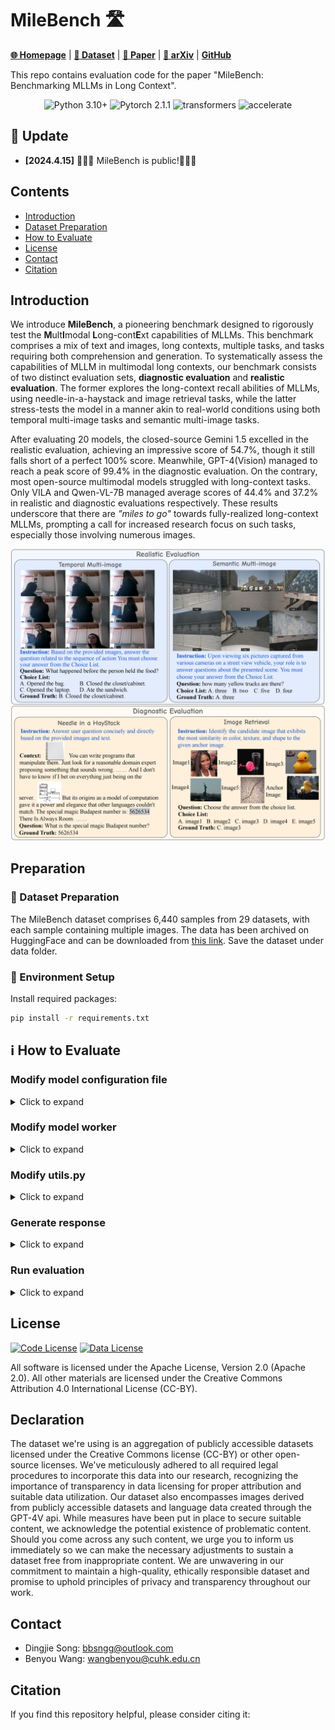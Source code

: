 <!--
**MileBench/MileBench** is a ✨ _special_ ✨ repository because its `README.md` (this file) appears on your GitHub profile.

Here are some ideas to get you started:

- 🔭 I’m currently working on ...
- 🌱 I’m currently learning ...
- 👯 I’m looking to collaborate on ...
- 🤔 I’m looking for help with ...
- 💬 Ask me about ...
- 📫 How to reach me: ...
- 😄 Pronouns: ...
- ⚡ Fun fact: ...
-->


# MileBench 🛣️

[**🌐 Homepage**](https://milebench.github.io/) | [**🤗 Dataset**](https://huggingface.co/datasets/FreedomIntelligence/MileBench/) | [**🤗 Paper**](https://milebench.github.io/) | [**📖 arXiv**](https://milebench.github.io/) | [**GitHub**](https://github.com/MileBench/MileBench)

This repo contains evaluation code for the paper "MileBench: Benchmarking MLLMs in Long Context".

<center>

![Python 3.10+](https://img.shields.io/badge/Python-3.10-lightblue) ![Pytorch 2.1.1](https://img.shields.io/badge/PyTorch-2.1-lightblue) ![transformers](https://img.shields.io/badge/transformers-4.37.0.dev0%2B-lightblue) ![accelerate](https://img.shields.io/badge/accelerate-0.28.0-lightblue)
</center>

## 🌈 Update

* **[2024.4.15]** 🎉🎉🎉 MileBench is public!🎉🎉🎉


## Contents
- [Introduction](#introduction)
- [Dataset Preparation](#preparation)
- [How to Evaluate](#ℹ%EF%B8%8F-how-to-evaluate)
- [License](#license)
- [Contact](#contact)
- [Citation](#citation)


## Introduction

We introduce **MileBench**, a pioneering benchmark designed to rigorously test the **M**ult**I**modal **L**ong-cont**E**xt capabilities of MLLMs. This benchmark comprises a mix of text and images, long contexts, multiple tasks, and tasks requiring both comprehension and generation. To systematically assess the capabilities of MLLM in multimodal long contexts, our benchmark consists of two distinct evaluation sets, **diagnostic evaluation** and **realistic evaluation**. The former explores the long-context recall abilities of MLLMs, using needle-in-a-haystack and image retrieval tasks, while the latter stress-tests the model in a manner akin to real-world conditions using both temporal multi-image tasks and semantic multi-image tasks.

After evaluating 20 models, the closed-source Gemini 1.5 excelled in the realistic evaluation, achieving an impressive score of 54.7%, though it still falls short of a perfect 100% score. Meanwhile, GPT-4(Vision) managed to reach a peak score of 99.4% in the diagnostic evaluation. On the contrary, most open-source multimodal models struggled with long-context tasks. Only VILA and Qwen-VL-7B managed average scores of 44.4% and 37.2% in realistic and diagnostic evaluations respectively. These results underscore that there are *"miles to go"* towards fully-realized long-context MLLMs, prompting a call for increased research focus on such tasks, especially those involving numerous images.


![MileBench Examples](MileBench.png)

## Preparation

### 🤗 Dataset Preparation

The MileBench dataset comprises 6,440 samples from 29 datasets, with each sample containing multiple images. 
The data has been archived on HuggingFace and can be downloaded from [this link](https://huggingface.co/datasets/FreedomIntelligence/MileBench/).
Save the dataset under data folder.

### 🤖 Environment Setup

Install required packages:
```bash
pip install -r requirements.txt
```

## ℹ️ How to Evaluate

### Modify model configuration file

<details><summary>Click to expand</summary>

In `configs/model_configs.yaml`:

```yaml
# Add a new model "my_model"
my_model:
    model_name: "my_model"
    model_dir: "path/to/full/model" # HuggingFace model weights
    cfg_path: "path/to/full/model_config"   # can be none
    gen_kwargs:
        max_new_tokens: 512
        min_new_tokens: 1
        do_sample: false
```
</details>

### Modify model worker

<details><summary>Click to expand</summary>

In `workers/model_workers.py`:
1. add a new model class

```python
class MyModel(BaseWorker):

    def init_components(self, config) -> None:
        # init the model components

    def forward(self, questions: list[str], image_paths: list[list], device, gen_kwargs) -> list[str]:
        # Prepare images and text for generate function

```

2. for github packages of different VLM models, we recommand you to save them to `./packages` directory. Then you don't need to install pip packages in your env.
</details>


### Modify utils.py

<details><summary>Click to expand</summary>

In `utils.py`:
import your model

```python
from workers.model_workers import MyModel   # modify here

name2worker = {
    "my_model": MyModel,  # modify here
    }
```
</details>

### Generate response

<details><summary>Click to expand</summary>
Set GPU num in `/configs/accelerate_configs.yaml`:

```yaml
num_processes: GPU_NUM    # modify here
```

Modify `eval.sh`:

```bash

gpu_num=GPU_NUM  # modify here

for model in my_model; do  # modify here
    for dataset_name in dataset_name; do  # modify here
...
```

and run:

```bash
source eval.sh
```

</details>


### Run evaluation

<details><summary>Click to expand</summary>

run:
```bash
python score.py \
    --result-dir outputs \
    --models my_model  # models to eval
# Result saved to outputs/result.csv
```

</details>

## License
[![Code License](https://img.shields.io/badge/Code%20License-Apache_2.0-yellow.svg)](https://github.com/MileBench/MileBench/blob/main/LICENSE)
[![Data License](https://img.shields.io/badge/Data%20License-CC%20By%20NC%204.0-orange.svg)](https://github.com/MileBench/MileBench/blob/main/DATA_LICENSE)

All software is licensed under the Apache License, Version 2.0 (Apache 2.0).
All other materials are licensed under the Creative Commons Attribution 4.0 International License (CC-BY).

## Declaration
The dataset we're using is an aggregation of publicly accessible datasets licensed under the Creative Commons license (CC-BY) or other open-source licenses. We've meticulously adhered to all required legal procedures to incorporate this data into our research, recognizing the importance of transparency in data licensing for proper attribution and suitable data utilization. 
Our dataset also encompasses images derived from publicly accessible datasets and language data created through the GPT-4V api. While measures have been put in place to secure suitable content, we acknowledge the potential existence of problematic content. Should you come across any such content, we urge you to inform us immediately so we can make the necessary adjustments to sustain a dataset free from inappropriate content. We are unwavering in our commitment to maintain a high-quality, ethically responsible dataset and promise to uphold principles of privacy and transparency throughout our work.


## Contact

- Dingjie Song: bbsngg@outlook.com
- Benyou Wang: wangbenyou@cuhk.edu.cn

## Citation

If you find this repository helpful, please consider citing it:
```


```

